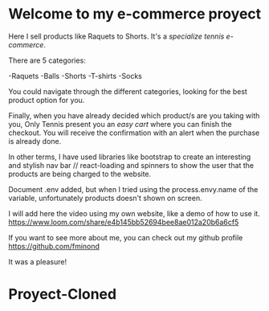 # Welcome to my e-commerce proyect

Here I sell products like Raquets to Shorts. It's a *specialize tennis e-commerce*. 

There are 5 categories: 

-Raquets
-Balls
-Shorts
-T-shirts
-Socks

You could navigate through the different categories, looking for the best product option for you.  

Finally, when you have already decided which product/s are you taking with you, Only Tennis present you an *easy cart* where you can finish the checkout. 
You will receive the confirmation with an alert when the purchase is already done. 

In other terms, I have used libraries like bootstrap to create an interesting and stylish nav bar // react-loading and spinners to show the user that the products are being charged to the website. 

Document .env added, but when I tried using the process.envy.name of the variable, unfortunately products doesn't shown on screen. 


I will add here the video using my own website, like a demo of how to use it. https://www.loom.com/share/e4b145bb52694bee8ae012a20b6a6cf5



If you want to see more about me, you can check out my github profile https://github.com/fminond

It was a pleasure! 

# Proyect-Cloned
